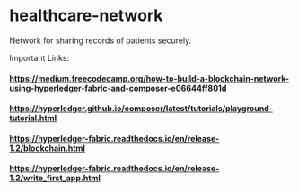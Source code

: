 # healthcare-network

Network for sharing records of patients securely.

Important Links:
#### https://medium.freecodecamp.org/how-to-build-a-blockchain-network-using-hyperledger-fabric-and-composer-e06644ff801d
#### https://hyperledger.github.io/composer/latest/tutorials/playground-tutorial.html
#### https://hyperledger-fabric.readthedocs.io/en/release-1.2/blockchain.html
#### https://hyperledger-fabric.readthedocs.io/en/release-1.2/write_first_app.html

